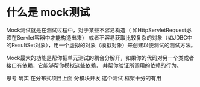 # 什么是 mock测试                         
Mock测试就是在测试过程中，对于某些不容易构造（
如HttpServletRequest必须在Servlet容器中才能构造出来）
或者不容易获取比较复杂的对象（如JDBC中的ResultSet对象），用一个虚拟的对象（模拟对象）来创建以便测试的测试方法。

Mock最大的功能是帮你把单元测试的耦合分解开，如果你的代码对另一个类或者接口有依赖，它能够帮你模拟这些依赖，
并帮你验证所调用的依赖的行为。

思考 确实 在分布式项目上面 分模块开发 这个测试 框架十分的有用 
